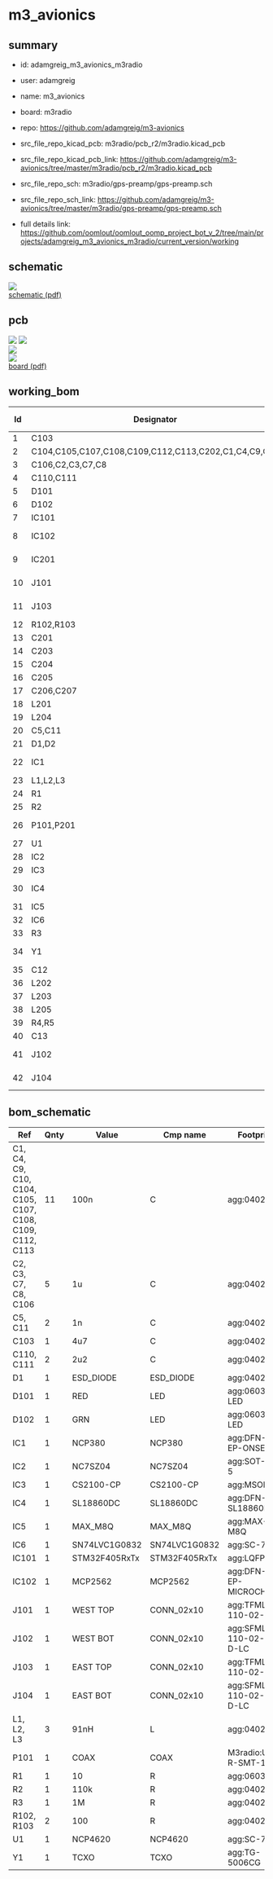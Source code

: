 # m3_avionics
 
## summary 
* id: adamgreig_m3_avionics_m3radio
* user: adamgreig
* name: m3_avionics
* board: m3radio
* repo: https://github.com/adamgreig/m3-avionics
* src_file_repo_kicad_pcb: m3radio/pcb_r2/m3radio.kicad_pcb
* src_file_repo_kicad_pcb_link: https://github.com/adamgreig/m3-avionics/tree/master/m3radio/pcb_r2/m3radio.kicad_pcb


* src_file_repo_sch: m3radio/gps-preamp/gps-preamp.sch
* src_file_repo_sch_link: https://github.com/adamgreig/m3-avionics/tree/master/m3radio/gps-preamp/gps-preamp.sch
* full details link: https://github.com/oomlout/oomlout_oomp_project_bot_v_2/tree/main/projects/adamgreig_m3_avionics_m3radio/current_version/working  

## schematic  
![](working_schematic_600.png)  
[schematic (pdf)](working_schematic.pdf) 






















## pcb  
![](working_3d_600.png) 
![](working_3d_front_600.png)  
![](working_3d_back_600.png)  
![](working_600.png)  
[board (pdf)](working.pdf)  

## working_bom
| Id | Designator | Footprint | Quantity | Designation | Supplier and ref |  | None | 
| --- | --- | --- | --- | --- | --- | --- | --- | 
| 1 | C103 | 0402 | 1 | 4u7 |  |  | [''] | 
| 2 | C104,C105,C107,C108,C109,C112,C113,C202,C1,C4,C9,C10 | 0402 | 12 | 100n |  |  | [''] | 
| 3 | C106,C2,C3,C7,C8 | 0402 | 5 | 1u |  |  | [''] | 
| 4 | C110,C111 | 0402 | 2 | 2u2 |  |  | [''] | 
| 5 | D101 | 0603-LED | 1 | RED |  |  | [''] | 
| 6 | D102 | 0603-LED | 1 | GRN |  |  | [''] | 
| 7 | IC101 | LQFP-64 | 1 | STM32F405RxTx |  |  | [''] | 
| 8 | IC102 | DFN-8-EP-MICROCHIP | 1 | MCP2562 |  |  | [''] | 
| 9 | IC201 | QFN-20-EP-SI | 1 | Si4461 |  |  | [''] | 
| 10 | J101 | TFML-110-02-L-D | 1 | WEST TOP |  |  | [''] | 
| 11 | J103 | TFML-110-02-L-D | 1 | EAST TOP |  |  | [''] | 
| 12 | R102,R103 | 0402 | 2 | 100 |  |  | [''] | 
| 13 | C201 | 0402 | 1 | 100p |  |  | [''] | 
| 14 | C203 | 0402 | 1 | 3p |  |  | [''] | 
| 15 | C204 | 0402 | 1 | 22p |  |  | [''] | 
| 16 | C205 | 0402 | 1 | 1p |  |  | [''] | 
| 17 | C206,C207 | 0402 | 2 | 5.6p |  |  | [''] | 
| 18 | L201 | 0603-L | 1 | 120nH |  |  | [''] | 
| 19 | L204 | 0603-L | 1 | 8.2nH |  |  | [''] | 
| 20 | C5,C11 | 0402 | 2 | 1n |  |  | [''] | 
| 21 | D1,D2 | 0402 | 2 | ESD_DIODE |  |  | [''] | 
| 22 | IC1 | DFN-6-EP-ONSEMI | 1 | NCP380 |  |  | [''] | 
| 23 | L1,L2,L3 | 0402-L | 3 | 91nH |  |  | [''] | 
| 24 | R1 | 0603 | 1 | 10 |  |  | [''] | 
| 25 | R2 | 0402 | 1 | 110k |  |  | [''] | 
| 26 | P101,P201 | U.FL-R-SMT-1 | 2 | COAX |  |  | [''] | 
| 27 | U1 | SC-70-5 | 1 | NCP4620 |  |  | [''] | 
| 28 | IC2 | SOT-23-5 | 1 | NC7SZ04 |  |  | [''] | 
| 29 | IC3 | MSOP-10 | 1 | CS2100-CP |  |  | [''] | 
| 30 | IC4 | DFN-10-SL18860DC | 1 | SL18860DC |  |  | [''] | 
| 31 | IC5 | MAX-M8Q | 1 | MAX_M8Q |  |  | [''] | 
| 32 | IC6 | SC-70-6 | 1 | SN74LVC1G0832 |  |  | [''] | 
| 33 | R3 | 0402 | 1 | 1M |  |  | [''] | 
| 34 | Y1 | TG-5006CG | 1 | TCXO |  |  | [''] | 
| 35 | C12 | 0402 | 1 | 220p |  |  | [''] | 
| 36 | L202 | 0402 | 1 | 20nH |  |  | [''] | 
| 37 | L203 | 0402 | 1 | 24nH |  |  | [''] | 
| 38 | L205 | 0402 | 1 | 6.8nH |  |  | [''] | 
| 39 | R4,R5 | 0402 | 2 | 10k |  |  | [''] | 
| 40 | C13 | 0402 | 1 | 2.2u |  |  | [''] | 
| 41 | J102 | SFML-110-02-L-D-LC | 1 | WEST BOT |  |  | [''] | 
| 42 | J104 | SFML-110-02-L-D-LC | 1 | EAST BOT |  |  | [''] | 


## bom_schematic
| Ref | Qnty | Value | Cmp name | Footprint | Description | Vendor | DNP | 
| --- | --- | --- | --- | --- | --- | --- | --- | 
| C1, C4, C9, C10, C104, C105, C107, C108, C109, C112, C113 | 11 | 100n | C | agg:0402 |  |  |  | 
| C2, C3, C7, C8, C106 | 5 | 1u | C | agg:0402 |  |  |  | 
| C5, C11 | 2 | 1n | C | agg:0402 |  |  |  | 
| C103 | 1 | 4u7 | C | agg:0402 |  |  |  | 
| C110, C111 | 2 | 2u2 | C | agg:0402 |  |  |  | 
| D1 | 1 | ESD_DIODE | ESD_DIODE | agg:0402 |  |  |  | 
| D101 | 1 | RED | LED | agg:0603-LED |  |  |  | 
| D102 | 1 | GRN | LED | agg:0603-LED |  |  |  | 
| IC1 | 1 | NCP380 | NCP380 | agg:DFN-6-EP-ONSEMI |  |  |  | 
| IC2 | 1 | NC7SZ04 | NC7SZ04 | agg:SOT-23-5 |  |  |  | 
| IC3 | 1 | CS2100-CP | CS2100-CP | agg:MSOP-10 |  |  |  | 
| IC4 | 1 | SL18860DC | SL18860DC | agg:DFN-10-SL18860DC |  |  |  | 
| IC5 | 1 | MAX_M8Q | MAX_M8Q | agg:MAX-M8Q |  |  |  | 
| IC6 | 1 | SN74LVC1G0832 | SN74LVC1G0832 | agg:SC-70-6 |  |  |  | 
| IC101 | 1 | STM32F405RxTx | STM32F405RxTx | agg:LQFP-64 |  |  |  | 
| IC102 | 1 | MCP2562 | MCP2562 | agg:DFN-8-EP-MICROCHIP |  |  |  | 
| J101 | 1 | WEST TOP | CONN_02x10 | agg:TFML-110-02-L-D |  |  |  | 
| J102 | 1 | WEST BOT | CONN_02x10 | agg:SFML-110-02-L-D-LC |  |  |  | 
| J103 | 1 | EAST TOP | CONN_02x10 | agg:TFML-110-02-L-D |  |  |  | 
| J104 | 1 | EAST BOT | CONN_02x10 | agg:SFML-110-02-L-D-LC |  |  |  | 
| L1, L2, L3 | 3 | 91nH | L | agg:0402-L |  |  |  | 
| P101 | 1 | COAX | COAX | M3radio:U.FL-R-SMT-1 |  |  |  | 
| R1 | 1 | 10 | R | agg:0603 |  |  |  | 
| R2 | 1 | 110k | R | agg:0402 |  |  |  | 
| R3 | 1 | 1M | R | agg:0402 |  |  |  | 
| R102, R103 | 2 | 100 | R | agg:0402 |  |  |  | 
| U1 | 1 | NCP4620 | NCP4620 | agg:SC-70-5 |  |  |  | 
| Y1 | 1 | TCXO | TCXO | agg:TG-5006CG |  |  |  | 



